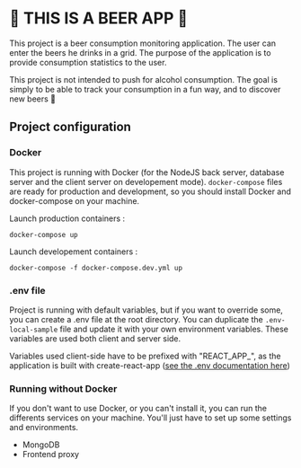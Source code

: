 # 🍺 THIS IS A BEER APP 🍺

This project is a beer consumption monitoring application. The user can enter the beers he drinks in a grid. The purpose of the application is to provide consumption statistics to the user.

This project is not intended to push for alcohol consumption. The goal is simply to be able to track your consumption in a fun way, and to discover new beers 🍺

## Project configuration

### Docker

This project is running with Docker (for the NodeJS back server, database server and the client server on developement mode).
`docker-compose` files are ready for production and development, so you should install Docker and docker-compose on your machine.

Launch production containers : 

`docker-compose up`

Launch developement containers : 

`docker-compose -f docker-compose.dev.yml up`

### .env file

Project is running with default variables, but if you want to override some, you can create a .env file at the root directory.
You can duplicate the `.env-local-sample` file and update it with your own environment variables. These variables are used both client and server side.

Variables used client-side have to be prefixed with "REACT_APP\_", as the application is built with create-react-app ([see the .env documentation here](https://create-react-app.dev/docs/adding-custom-environment-variables/))


### Running without Docker

If you don't want to use Docker, or you can't install it, you can run the differents services on your machine. You'll just  have to set up some settings and environments.

- MongoDB
- Frontend proxy


